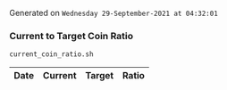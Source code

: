 Generated on `Wednesday 29-September-2021 at 04:32:01`

### Current to Target Coin Ratio
`current_coin_ratio.sh`

Date|Current|Target|Ratio
---|---|---|---
